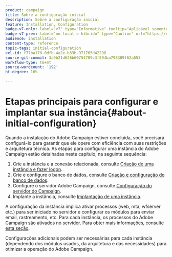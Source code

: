 ```yaml
---
product: campaign
title: Sobre a configuração inicial
description: Sobre a configuração inicial
feature: Installation, Configuration
badge-v7-only: label="v7" type="Informative" tooltip="Aplicável somente ao Campaign Classic v7"
badge-v7-prem: label="no local e híbrido" type="Caution" url="https://experienceleague.adobe.com/docs/campaign-classic/using/installing-campaign-classic/architecture-and-hosting-models/hosting-models-lp/hosting-models.html?lang=pt-BR" tooltip="Aplica-se somente a implantações locais e híbridas"
audience: installation
content-type: reference
topic-tags: initial-configuration
exl-id: f77ba178-0dfb-4a2e-b33b-971765d42298
source-git-commit: 3a9b21d626b60754789c3f594ba798309f62a553
workflow-type: tm+mt
source-wordcount: '192'
ht-degree: 16%

---
```


# Etapas principais para configurar e implantar sua instância{#about-initial-configuration}



Quando a instalação do Adobe Campaign estiver concluída, você precisará configurá-lo para garantir que ele opere com eficiência com suas restrições e arquitetura técnica. As etapas para configurar uma instância do Adobe Campaign estão detalhadas neste capítulo, na seguinte sequência:

1. Crie a instância e a conexão relacionada, consulte [Criação de uma instância e fazer logon](../../installation/using/creating-an-instance-and-logging-on.md).
1. Crie e configure o banco de dados, consulte [Criação e configuração do banco de dados](../../installation/using/creating-and-configuring-the-database.md).
1. Configure o servidor Adobe Campaign, consulte [Configuração do servidor do Campaign](../../installation/using/configuring-campaign-server.md).
1. Implante a instância, consulte [Implantação de uma instância](../../installation/using/deploying-an-instance.md).

A configuração da instância implica ativar processos (web, mta, wfserver etc.) para ser iniciado no servidor e configurar os módulos para enviar email, rastreamento, etc. Para cada instância, os processos do Adobe Campaign são ativados no servidor. Para obter mais informações, consulte [esta seção](../../installation/using/configuring-campaign-server.md#enabling-processes).

Configurações adicionais podem ser necessárias para cada instância (dependendo dos módulos usados, da arquitetura e das necessidades) para otimizar a operação do Adobe Campaign.
